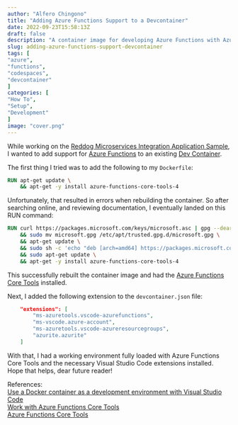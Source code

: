 ```yaml
---
author: "Alfero Chingono"
title: "Adding Azure Functions Support to a Devcontainer"
date: 2022-09-23T15:58:13Z
draft: false
description: "A container image for developing Azure Functions with Azure Functions Core Tools exists. What if one wants to add Azure Functions Core Tools to an existing dev container?"
slug: adding-azure-functions-support-devcontainer
tags: [
"azure",
"functions",
"codespaces",
"devcontainer"
]
categories: [
"How To",
"Setup",
"Development"
]
image: "cover.png"
---
```


While working on the [Reddog Microservices Integration Application Sample](https://github.com/Azure-Samples/app-templates-microservices-integration), I wanted to add support for [Azure Functions](https://azure.microsoft.com/products/functions/) to an existing [Dev Container](https://learn.microsoft.com/training/modules/use-docker-container-dev-env-vs-code/).

The first thing I tried was to add the following to my `Dockerfile`:

```Dockerfile
RUN apt-get update \
    && apt-get -y install azure-functions-core-tools-4
```

Unfortunately, that resulted in errors when rebuilding the container. So after searching online, and reviewing documentation, I eventually landed on this RUN command:

```Dockerfile
RUN curl https://packages.microsoft.com/keys/microsoft.asc | gpg --dearmor > microsoft.gpg \
    && sudo mv microsoft.gpg /etc/apt/trusted.gpg.d/microsoft.gpg \
    && apt-get update \
    && sudo sh -c 'echo "deb [arch=amd64] https://packages.microsoft.com/debian/$(lsb_release -rs | cut -d'.' -f 1)/prod $(lsb_release -cs) main" > /etc/apt/sources.list.d/dotnetdev.list' \
    && sudo apt-get update \
    && apt-get -y install azure-functions-core-tools-4
```

This successfully rebuilt the container image and had the [Azure Functions Core Tools](https://github.com/Azure/azure-functions-core-tools) installed.

Next, I added the following extension to the `devcontainer.json` file:

```json
	"extensions": [
		"ms-azuretools.vscode-azurefunctions",
		"ms-vscode.azure-account",
		"ms-azuretools.vscode-azureresourcegroups",
		"azurite.azurite"
	]
```

With that, I had a working environment fully loaded with Azure Functions Core Tools and the necessary Visual Studio Code extensions installed. Hope that helps, dear future reader!

References:  
[Use a Docker container as a development environment with Visual Studio Code](https://learn.microsoft.com/en-us/training/modules/use-docker-container-dev-env-vs-code/)  
[Work with Azure Functions Core Tools](https://learn.microsoft.com/azure/azure-functions/functions-run-local?tabs=v4%2Clinux%2Ccsharp%2Cportal%2Cbash)  
[Azure Functions Core Tools](https://learn.microsoft.com/en-us/azure/azure-functions/functions-core-tools-reference?tabs=v2)